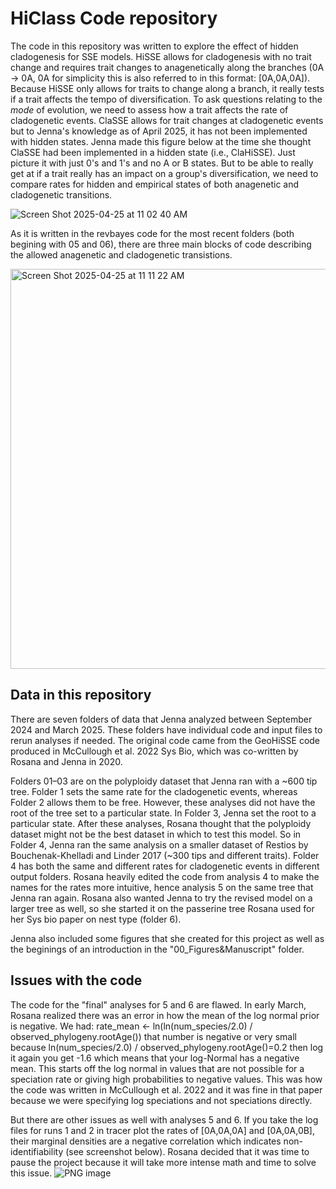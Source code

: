 # HiClass Code repository 

The code in this repository was written to explore the effect of hidden cladogenesis for SSE models. 
HiSSE allows for cladogenesis with no trait change and requires trait changes to anagenetically along the branches (0A -> 0A, 0A for simplicity this is also referred to in this format: [0A,0A,0A]). Because HiSSE only allows for traits to change along a branch, it really tests if a trait affects the tempo of diversification. To ask questions relating to the *mode* of evolution, we need to assess how a trait affects the rate of cladogenetic events. ClaSSE allows for trait changes at cladogenetic events but to Jenna's knowledge as of April 2025, it has not been implemented with hidden states. Jenna made this figure below at the time she thought ClaSSE had been implemented in a hidden state (i.e., ClaHiSSE). Just picture it with just 0's and 1's and no A or B states. But to be able to really get at if a trait really has an impact on a group's diversification, we need to compare rates for hidden and empirical states of both anagenetic and cladogenetic transitions. 

![Screen Shot 2025-04-25 at 11 02 40 AM](https://github.com/user-attachments/assets/39a2a060-a7fe-48e5-9e15-824c8db85ace)

As it is written in the revbayes code for the most recent folders (both begining with 05 and 06), there are three main blocks of code describing the allowed anagenetic and cladogenetic transistions. 

<img width="640" alt="Screen Shot 2025-04-25 at 11 11 22 AM" src="https://github.com/user-attachments/assets/59668b6f-7d26-4b82-9599-718d1156edff" />


## Data in this repository
There are seven folders of data that Jenna analyzed between September 2024 and March 2025. These folders have individual code and input files to rerun analyses if needed. The original code came from the GeoHiSSE code produced in McCullough et al. 2022 Sys Bio, which was co-written by Rosana and Jenna in 2020.

Folders 01–03 are on the polyploidy dataset that Jenna ran with a ~600 tip tree. Folder 1 sets the same rate for the cladogenetic events, whereas Folder 2 allows them to be free. However, these analyses did not have the root of the tree set to a particular state. In Folder 3, Jenna set the root to a particular state. After these analyses, Rosana thought that the polyploidy dataset might not be the best dataset in which to test this model. So in Folder 4, Jenna ran the same analysis on a smaller dataset of Restios by Bouchenak-Khelladi and Linder 2017 (~300 tips and different traits). Folder 4 has both the same and different rates for cladogenetic events in different output folders. Rosana heavily edited the code from analysis 4 to make the names for the rates more intuitive, hence analysis 5 on the same tree that Jenna ran again. Rosana also wanted Jenna to try the revised model on a larger tree as well, so she started it on the passerine tree Rosana used for her Sys bio paper on nest type (folder 6). 

Jenna also included some figures that she created for this project as well as the beginings of an introduction in the "00_Figures&Manuscript" folder.  

## Issues with the code 
The code for the "final" analyses for 5 and 6 are flawed. In early March, Rosana realized there was an error in how the mean of the log normal prior is negative. 
We had: 
rate_mean <- ln(ln(num_species/2.0) / observed_phylogeny.rootAge())
that number is negative or very small because  ln(num_species/2.0) / observed_phylogeny.rootAge()=0.2 then log it again you get -1.6 which means that your log-Normal has a negative mean.
This starts off the log normal in values that are not possible for a speciation rate or giving high probabilities to negative values. This was how the code was written in McCullough et al. 2022 and it was fine in that paper because we were specifying log speciations and not speciations directly. 

But there are other issues as well with analyses 5 and 6. If you take the log files for runs 1 and 2 in tracer plot the rates of [0A,0A,0A] and [0A,0A,0B], their marginal densities are a negative correlation which indicates non-identifiability (see screenshot below). Rosana decided that it was time to pause the project because it will take more intense math and time to solve this issue. 
![PNG image](https://github.com/user-attachments/assets/47765c30-9a9f-46e2-810c-961b33923aa6)



